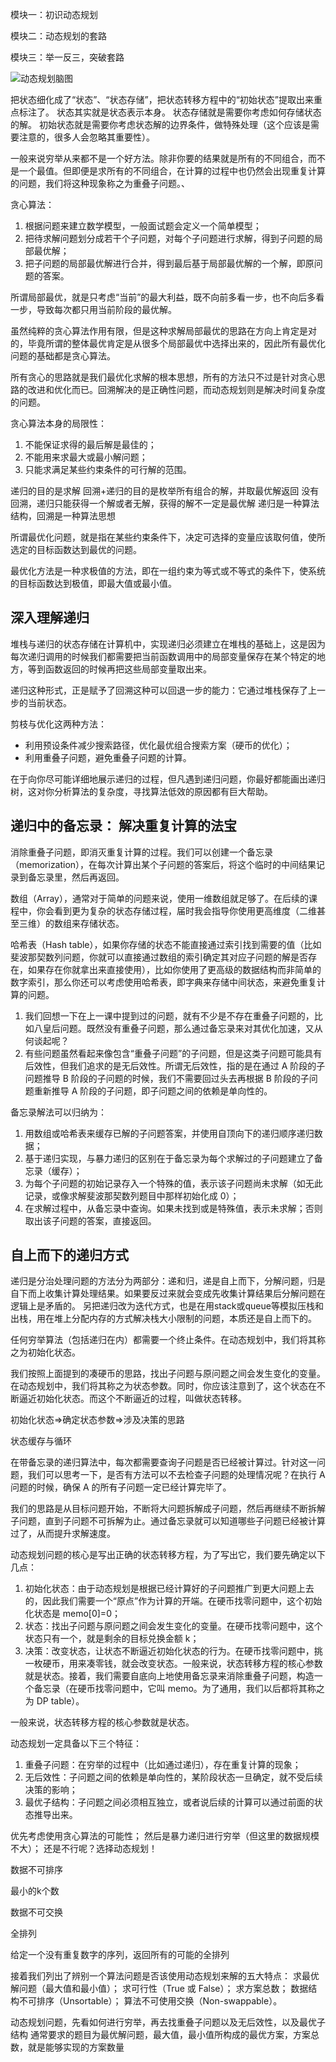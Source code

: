 模块一：初识动态规划


模块二：动态规划的套路



模块三：举一反三，突破套路





![动态规划脑图](https://tva1.sinaimg.cn/large/0081Kckwgy1gku8aan9mkj31c40u076b.jpg)

把状态细化成了“状态”、“状态存储”，把状态转移方程中的“初始状态”提取出来重点标注了。
状态其实就是状态表示本身。
状态存储就是需要你考虑如何存储状态的解。
初始状态就是需要你考虑状态解的边界条件，做特殊处理（这个应该是需要注意的，很多人会忽略其重要性）。


一般来说穷举从来都不是一个好方法。除非你要的结果就是所有的不同组合，而不是一个最值。但即便是求所有的不同组合，在计算的过程中也仍然会出现重复计算的问题，我们将这种现象称之为重叠子问题。、


贪心算法：

1. 根据问题来建立数学模型，一般面试题会定义一个简单模型；
2. 把待求解问题划分成若干个子问题，对每个子问题进行求解，得到子问题的局部最优解；
3. 把子问题的局部最优解进行合并，得到最后基于局部最优解的一个解，即原问题的答案。


所谓局部最优，就是只考虑“当前”的最大利益，既不向前多看一步，也不向后多看一步，导致每次都只用当前阶段的最优解。

虽然纯粹的贪心算法作用有限，但是这种求解局部最优的思路在方向上肯定是对的，毕竟所谓的整体最优肯定是从很多个局部最优中选择出来的，因此所有最优化问题的基础都是贪心算法。

所有贪心的思路就是我们最优化求解的根本思想，所有的方法只不过是针对贪心思路的改进和优化而已。回溯解决的是正确性问题，而动态规划则是解决时间复杂度的问题。

贪心算法本身的局限性：

1. 不能保证求得的最后解是最佳的；
1. 不能用来求最大或最小解问题；
1. 只能求满足某些约束条件的可行解的范围。

递归的目的是求解
回溯+递归的目的是枚举所有组合的解，并取最优解返回
没有回溯，递归只能获得一个解或者无解，获得的解不一定是最优解
递归是一种算法结构，回溯是一种算法思想

所谓最优化问题，就是指在某些约束条件下，决定可选择的变量应该取何值，使所选定的目标函数达到最优的问题。

最优化方法是一种求极值的方法，即在一组约束为等式或不等式的条件下，使系统的目标函数达到极值，即最大值或最小值。

## 深入理解递归

堆栈与递归的状态存储在计算机中，实现递归必须建立在堆栈的基础上，这是因为每次递归调用的时候我们都需要把当前函数调用中的局部变量保存在某个特定的地方，等到函数返回的时候再把这些局部变量取出来。

递归这种形式，正是赋予了回溯这种可以回退一步的能力：它通过堆栈保存了上一步的当前状态。

剪枝与优化这两种方法：

* 利用预设条件减少搜索路径，优化最优组合搜索方案（硬币的优化）；
* 利用重叠子问题，避免重叠子问题的计算。

在于向你尽可能详细地展示递归的过程，但凡遇到递归问题，你最好都能画出递归树，这对你分析算法的复杂度，寻找算法低效的原因都有巨大帮助。

## 递归中的备忘录： 解决重复计算的法宝

消除重叠子问题，即消灭重复计算的过程。我们可以创建一个备忘录（memorization），在每次计算出某个子问题的答案后，将这个临时的中间结果记录到备忘录里，然后再返回。

数组（Array），通常对于简单的问题来说，使用一维数组就足够了。在后续的课程中，你会看到更为复杂的状态存储过程，届时我会指导你使用更高维度（二维甚至三维）的数组来存储状态。

哈希表（Hash table），如果你存储的状态不能直接通过索引找到需要的值（比如斐波那契数列问题，你就可以直接通过数组的索引确定其对应子问题的解是否存在，如果存在你就拿出来直接使用），比如你使用了更高级的数据结构而非简单的数字索引，那么你还可以考虑使用哈希表，即字典来存储中间状态，来避免重复计算的问题。

1. 我们回想一下在上一课中提到过的问题，就有不少是不存在重叠子问题的，比如八皇后问题。既然没有重叠子问题，那么通过备忘录来对其优化加速，又从何谈起呢？
2. 有些问题虽然看起来像包含“重叠子问题”的子问题，但是这类子问题可能具有后效性，但我们追求的是无后效性。所谓无后效性，指的是在通过 A 阶段的子问题推导 B 阶段的子问题的时候，我们不需要回过头去再根据 B 阶段的子问题重新推导 A 阶段的子问题，即子问题之间的依赖是单向性的。


备忘录解法可以归纳为：

1. 用数组或哈希表来缓存已解的子问题答案，并使用自顶向下的递归顺序递归数据；
2. 基于递归实现，与暴力递归的区别在于备忘录为每个求解过的子问题建立了备忘录（缓存）；
3. 为每个子问题的初始记录存入一个特殊的值，表示该子问题尚未求解（如无此记录，或像求解斐波那契数列题目中那样初始化成 0）；
4. 在求解过程中，从备忘录中查询。如果未找到或是特殊值，表示未求解；否则取出该子问题的答案，直接返回。

## 自上而下的递归方式

递归是分治处理问题的方法分为两部分：递和归，递是自上而下，分解问题，归是自下而上收集计算处理结果。如果要反过来就会变成先收集计算结果后分解问题在逻辑上是矛盾的。
另把递归改为迭代方式，也是在用stack或queue等模拟压栈和出栈，用在堆上分配内存的方式解决栈大小限制的问题，本质还是自上而下的。

任何穷举算法（包括递归在内）都需要一个终止条件。在动态规划中，我们将其称之为初始化状态。

我们按照上面提到的凑硬币的思路，找出子问题与原问题之间会发生变化的变量。在动态规划中，我们将其称之为状态参数。同时，你应该注意到了，这个状态在不断逼近初始化状态。而这个不断逼近的过程，叫做状态转移。

初始化状态=>确定状态参数=>涉及决策的思路

状态缓存与循环

在带备忘录的递归算法中，每次都需要查询子问题是否已经被计算过。针对这一问题，我们可以思考一下，是否有方法可以不去检查子问题的处理情况呢？在执行 A 问题的时候，确保 A 的所有子问题一定已经计算完毕了。

我们的思路是从目标问题开始，不断将大问题拆解成子问题，然后再继续不断拆解子问题，直到子问题不可拆解为止。通过备忘录就可以知道哪些子问题已经被计算过了，从而提升求解速度。

动态规划问题的核心是写出正确的状态转移方程，为了写出它，我们要先确定以下几点：

1. 初始化状态：由于动态规划是根据已经计算好的子问题推广到更大问题上去的，因此我们需要一个“原点”作为计算的开端。在硬币找零问题中，这个初始化状态是 memo[0]=0；
2. 状态：找出子问题与原问题之间会发生变化的变量。在硬币找零问题中，这个状态只有一个，就是剩余的目标兑换金额 k；
3. 决策：改变状态，让状态不断逼近初始化状态的行为。在硬币找零问题中，挑一枚硬币，用来凑零钱，就会改变状态。一般来说，状态转移方程的核心参数就是状态。接着，我们需要自底向上地使用备忘录来消除重叠子问题，构造一个备忘录（在硬币找零问题中，它叫 memo。为了通用，我们以后都将其称之为 DP table）。

一般来说，状态转移方程的核心参数就是状态。

动态规划一定具备以下三个特征：

1. 重叠子问题：在穷举的过程中（比如通过递归），存在重复计算的现象；
2. 无后效性：子问题之间的依赖是单向性的，某阶段状态一旦确定，就不受后续决策的影响；
3. 最优子结构：子问题之间必须相互独立，或者说后续的计算可以通过前面的状态推导出来。


优先考虑使用贪心算法的可能性；
然后是暴力递归进行穷举（但这里的数据规模不大）；
还是不行呢？选择动态规划！

数据不可排序

最小的k个数

数据不可交换

全排列

给定一个没有重复数字的序列，返回所有的可能的全排列

接着我们列出了辨别一个算法问题是否该使用动态规划来解的五大特点：
求最优解问题（最大值和最小值）；
求可行性（True 或 False）；
求方案总数；
数据结构不可排序（Unsortable）；
算法不可使用交换（Non-swappable）。

动态规划问题，先看如何进行穷举，再去找重叠子问题以及无后效性，以及最优子结构
通常要求的题目为最优解问题，最大值，最小值所构成的最优方案，方案总数，就是能够实现的方案数量












